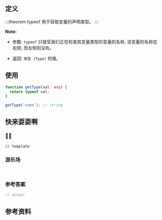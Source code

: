 ## 定义 <Badge text='Typescript typeof 关键字' />

:::theorem typeof
用于获取变量的声明类型。
:::

**Note:**

- 参数:  `typeof` 只接受我们正在检查其变量类型的变量的名称, 该变量的名称在右侧, 而左侧则没有。

- 返回: `类型 (Type)` 的值。

## 使用

```ts
function getType(val: any) {
  return typeof val;
}

getType('name'); // string
```

## 快来耍耍啊

### 🌰🌰

<!-- 题目 -->

```
// template
```

### 游乐场

<br />

<Editor
  value='// enjoy yourself'
/>

### 参考答案

```ts
// answer
```

## 参考资料


